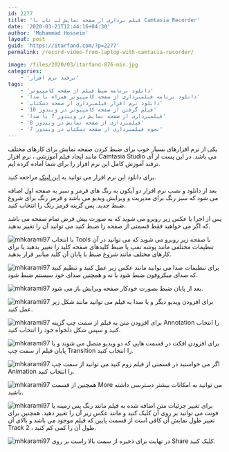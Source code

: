```yaml
---
id: 2277
title: 'فیلم برداری از صفحه نمایش لپ تاپ با Camtasia Recorder'
date: '2020-03-21T12:44:16+04:30'
author: 'Mohammad Hossein'
layout: post
guid: 'https://itarfand.com/?p=2277'
permalink: /record-video-from-laptop-with-camtacia-recorder/

image: /files/2020/03/itarfand-876-min.jpg
categories:
    - 'ترفند نرم افزار'
tags:
    - 'دانلود برنامه ضبط فیلم از صفحه کامپیوتر'
    - 'دانلود برنامه فیلمبرداری از صفحه کامپیوتر همراه با صدا'
    - 'دانلود نرم افزار فیلمبرداری از صفحه دسکتاپ'
    - 'فیلم گرفتن از صفحه کامپیوتر در ویندوز 10'
    - 'فیلمبرداری از صفحه نمایش در ویندوز 7 با صدا'
    - 'فیلمبرداری از صفحه نمایش در ویندوز 8'
    - 'نحوه فیلمبرداری از صفحه دسکتاپ در ویندوز 7'
---
```


یکی از نرم افزارهای بسیار خوب برای ضبط کردن صفحه نمایش برای کارهای مختلف مانند ایجاد فیلم آموزشی ، نرم افزار Camtasia Studio می باشد. در این پست از آی ترفند آموزش کامل این نرم افزار را برای شما آماده کرده ایم.

برای دانلود این نرم افزار می توانید به [این لینک](https://soft98.ir/multi-media/screen-capture/680-camtasia-studio.html) مراجعه کنید.

بعد از دانلود و نصب نرم افزار دو آیکون به رنگ های قرمز و سبز به صفحه اول اضافه می شود که سبز رنگ برای مدیریت و ویرایش ویدیو می باشد و قرمز رنگ برای شروع ضبط جدید. پس گزینه قرمز رنگ را انتخاب کنید.

پس از اجرا با عکس زیر روبرو می شوید که به صورت پیش فرض تمام صفحه می باشد که اگر می خواهید فقط قسمتی از صفحه را ضبط کنید می توانید آن را تغییر بدهید.

![mhkarami97](/files/2020/03/itarfand-866-min.jpg)
با انتخاب Tools با صفحه زیر روبرو می شوید که می توانید در آن تنظیمات مختلفی مانند پوشه تمپ یا ضبط کلیدهای صفحه کلید را تغییر بدهید یا برای کارهای مختلف مانند شروع ضبط یا پایان آن کلید میانبر قرار بدهید.

![mhkarami97](/files/2020/03/itarfand-867-min.jpg)
برای تنظیمات صدا می توانید مانند عکس زیر عمل کنید و تنظیم کنید که صدای میکروفون ضبط شود یا نه و همچنین صدای خود سیستم ضبط شود.

![mhkarami97](/files/2020/03/itarfand-868-min.jpg)
بعد از پایان ضبط بصورت خودکار صفحه ویرایش باز می شود.

![mhkarami97](/files/2020/03/itarfand-869-min.jpg)
برای افزودن ویدیو دیگر و یا صدا به فیلم می توانید مانند شکل زیر عمل کنید.

![mhkarami97](/files/2020/03/itarfand-870-min.jpg)
برای افزودن متن به فیلم از سمت چپ گزینه Annotation را انتخاب کنید و سپس شکل دلخواه خود را انتخاب کنید.

![mhkarami97](/files/2020/03/itarfand-871-min.jpg)
برای افزودن افکت در قسمت هایی که دو ویدیو متصل می شوند و یا پایان فیلم از سمت چپ Transition را انتخاب کنید.

![mhkarami97](/files/2020/03/itarfand-872-min.jpg)
اگر می خواستید در قسمتی از فیلم زوم کنید می توانید از سمت چپ Animation را انتخاب کنید.

![mhkarami97](/files/2020/03/itarfand-873-min.jpg)
همچنین از قسمت More می توانید به امکانات بیشتر دسترسی داشته باشید.

![mhkarami97](/files/2020/03/itarfand-874-min.jpg)
برای تغییر جزئیات متن اضافه شده به فیلم مانند رنگ پس زمینه یا فونت می توانید بر روی آن کلیک کنید و مانند عکس زیر آن را تغییر دهید. همچنین برای تغییر طول نمایش آن کافی است از قسمت پایین که فیلم موجود می باشد و بالای آن Track 2 ، طول آن را کمی کم کنید.

![mhkarami97](/files/2020/03/itarfand-875-min.jpg)
در نهایت برای ذخیره از سمت بالا راست بر روی Share کلیک کنید.